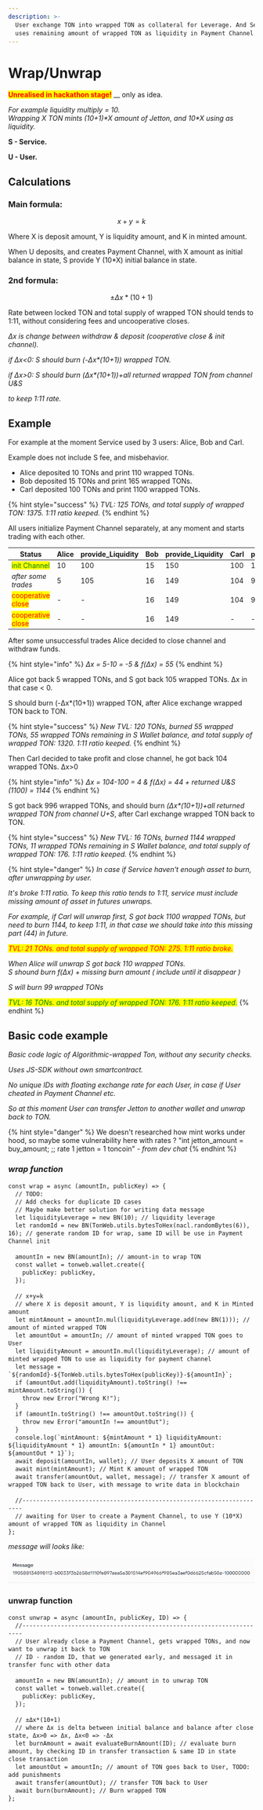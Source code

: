 ```yaml
---
description: >-
  User exchange TON into wrapped TON as collateral for Leverage. And Service
  uses remaining amount of wrapped TON as liquidity in Payment Channel.
---
```


# Wrap/Unwrap

<mark style="color:red;">**Unrealised in hackathon stage!**</mark> __ only as idea.

_For example liquidity multiply = 10._\
_Wrapping X TON mints (10+1)\*X amount of Jetton, and 10\*X using as liquidity._

**S - Service.**

**U - User.**

## Calculations

### Main formula:

$$
x+y=k
$$

Where X is deposit amount, Y is liquidity amount, and K in minted amount.

When U deposits, and creates Payment Channel, with X amount as initial balance in state, S provide Y (10\*X) initial balance in state.

### 2nd formula:

$$
±Δx*(10+1)
$$

Rate between locked TON and total supply of wrapped TON should tends to 1:11, without considering fees and uncooperative closes.

_Δx is change between withdraw & deposit (cooperative close & init channel)._

_if Δx<0: S should burn (-Δx\*(10+1)) wrapped TON._

_if Δx>0: S should burn (Δx\*(10+1))+all returned wrapped TON from channel U\&S_

_to keep 1:11 rate._

## Example

For example at the moment Service used by 3 users: Alice, Bob and Carl.

Example does not include S fee, and misbehavior.

* Alice deposited 10 TONs and print 110 wrapped TONs.
* Bob deposited 15 TONs and print 165 wrapped TONs.
* Carl deposited 100 TONs and print 1100 wrapped TONs.

{% hint style="success" %}
_TVL: 125 TONs, and total supply of wrapped TON: 1375. 1:11 ratio keeped._
{% endhint %}

All users initialize Payment Channel separately, at any moment and starts trading with each other.

| Status                                            | Alice | provide\_Liquidity | Bob | provide\_Liquidity | Carl | provide\_Liquidity |
| ------------------------------------------------- | ----- | ------------------ | --- | ------------------ | ---- | ------------------ |
| <mark style="color:green;">init Channel</mark>    | 10    | 100                | 15  | 150                | 100  | 1000               |
| _after some trades_                               | 5     | 105                | 16  | 149                | 104  | 996                |
| <mark style="color:red;">cooperative close</mark> | -     | -                  | 16  | 149                | 104  | 996                |
| <mark style="color:red;">cooperative close</mark> | -     | -                  | 16  | 149                | -    | -                  |

After some unsuccessful trades Alice decided to close channel and withdraw funds.

{% hint style="info" %}
_Δx = 5-10 = -5 & f(Δx) = 55_
{% endhint %}

Alice got back 5 wrapped TONs, and S got back 105 wrapped TONs. Δx in that case < 0.

S should burn (-Δx\*(10+1)) wrapped TON, after Alice exchange wrapped TON back to TON.

{% hint style="success" %}
_New TVL: 120 TONs, burned 55 wrapped TONs, 55 wrapped TONs remaining in S Wallet balance, and total supply of wrapped TON: 1320. 1:11 ratio keeped._
{% endhint %}

Then Carl decided to take profit and close channel, he got back 104 wrapped TONs. Δx>0&#x20;

{% hint style="info" %}
_Δx = 104-100 = 4 & f(Δx) = 44 + returned U\&S (1100) = 1144_
{% endhint %}

S got back 996 wrapped TONs, and should burn _(Δx\*(10+1))+all returned wrapped TON from channel U+S_, after Carl exchange wrapped TON back to TON.

{% hint style="success" %}
_New TVL: 16 TONs, burned 1144 wrapped TONs, 11 wrapped TONs remaining in S Wallet balance, and total supply of wrapped TON: 176. 1:11 ratio keeped._
{% endhint %}

{% hint style="danger" %}
_In case if Service haven't enough asset to burn, after unwrapping by user._&#x20;

_It's broke 1:11 ratio. To keep this ratio tends to 1:11, service must include missing amount of asset in futures unwraps._

_For example, if Carl will unwrap first, S got back 1100 wrapped TONs, but need to burn 1144, to keep 1:11, in that case we should take into this missing part (44) in future._

_<mark style="color:red;">TVL: 21 TONs. and total supply of wrapped TON: 275. 1:11 ratio broke.</mark>_

_When Alice will unwrap S got back 110 wrapped TONs._\
_S shound burn f(Δx) + missing burn amount ( include until it disappear )_

_S will burn 99 wrapped TONs_

_<mark style="color:green;">TVL: 16 TONs. and total supply of wrapped TON: 176. 1:11 ratio keeped.</mark>_
{% endhint %}

## Basic code example

_Basic code logic of Algorithmic-wrapped Ton, without any security checks._

_Uses JS-SDK without own smartcontract._

_No unique IDs with floating exchange rate for each User, in case if User cheated in Payment Channel etc._

_So at this moment User can transfer Jetton to another wallet and unwrap back to TON._

{% hint style="danger" %}
We doesn't researched how mint works under hood, so maybe some vulnerability here with rates ? "int jetton\_amount = buy\_amount; ;; rate 1 jetton = 1 toncoin" _- from dev chat_
{% endhint %}

### _wrap function_

```
const wrap = async (amountIn, publicKey) => {
  // TODO:
  // Add checks for duplicate ID cases
  // Maybe make better solution for writing data message
  let liquidityLeverage = new BN(10); // liquidity leverage
  let randomId = new BN(TonWeb.utils.bytesToHex(nacl.randomBytes(6)), 16); // generate random ID for wrap, same ID will be use in Payment Channel init

  amountIn = new BN(amountIn); // amount-in to wrap TON
  const wallet = tonweb.wallet.create({
    publicKey: publicKey,
  });

  // x+y=k
  // where X is deposit amount, Y is liquidity amount, and K in Minted amount
  let mintAmount = amountIn.mul(liquidityLeverage.add(new BN(1))); // amount of minted wrapped TON
  let amountOut = amountIn; // amount of minted wrapped TON goes to User
  let liquidityAmount = amountIn.mul(liquidityLeverage); // amount of minted wrapped TON to use as liquidity for payment channel
  let message = `${randomId}-${TonWeb.utils.bytesToHex(publicKey)}-${amountIn}`;
  if (amountOut.add(liquidityAmount).toString() !== mintAmount.toString()) {
    throw new Error("Wrong K!");
  }
  if (amountIn.toString() !== amountOut.toString()) {
    throw new Error("amountIn !== amountOut");
  }
  console.log(`mintAmount: ${mintAmount * 1} liquidityAmount: ${liquidityAmount * 1} amountIn: ${amountIn * 1} amountOut: ${amountOut * 1}`);
  await deposit(amountIn, wallet); // User deposits X amount of TON
  await mint(mintAmount); // Mint K amount of wrapped TON
  await transfer(amountOut, wallet, message); // transfer X amount of wrapped TON back to User, with message to write data in blockchain

  //----------------------------------------------------------------------
  // awaiting for User to create a Payment Channel, to use Y (10*X) amount of wrapped TON as liquidity in Channel
};
```

_message will looks like:_

![](.gitbook/assets/message.png)

### unwrap function

```
const unwrap = async (amountIn, publicKey, ID) => {
  //----------------------------------------------------------------------
  // User already close a Payment Channel, gets wrapped TONs, and now want to unwrap it back to TON
  // ID - random ID, that we generated early, and messaged it in transfer func with other data

  amountIn = new BN(amountIn); // amount in to unwrap TON
  const wallet = tonweb.wallet.create({
    publicKey: publicKey,
  });

  // ±Δx*(10+1)
  // where Δx is delta between initial balance and balance after close state, Δx>0 => Δx, Δx<0 => -Δx
  let burnAmount = await evaluateBurnAmount(ID); // evaluate burn amount, by checking ID in transfer transaction & same ID in state close transaction
  let amountOut = amountIn; // amount of TON goes back to User, TODO: add punishments
  await transfer(amountOut); // transfer TON back to User
  await burn(burnAmount); // Burn wrapped TON
};
```
